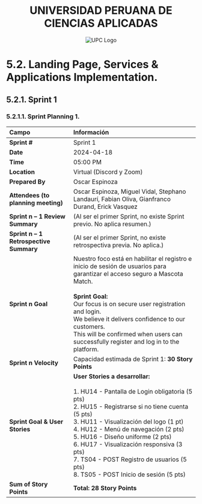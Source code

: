 <div align="center">
  
# UNIVERSIDAD PERUANA DE CIENCIAS APLICADAS
   ![UPC Logo](https://upload.wikimedia.org/wikipedia/commons/f/fc/UPC_logo_transparente.png)
  
</div>


# 5.2. Landing Page, Services & Applications Implementation.

## 5.2.1. Sprint 1

### 5.2.1.1. Sprint Planning 1.

| Campo | Información |
|:------|:------------|
| **Sprint #** | Sprint 1 |
| **Date** | 2024-04-18 |
| **Time** | 05:00 PM |
| **Location** | Virtual (Discord y Zoom) |
| **Prepared By** | Oscar Espinoza |
| **Attendees (to planning meeting)** | Oscar Espinoza, Miguel Vidal, Stephano Landaurí, Fabian Oliva, Gianfranco Durand, Erick Vasquez |
| **Sprint n – 1 Review Summary** | (Al ser el primer Sprint, no existe Sprint previo. No aplica resumen.) |
| **Sprint n – 1 Retrospective Summary** | (Al ser el primer Sprint, no existe retrospectiva previa. No aplica.) |
| **Sprint n Goal** | Nuestro foco está en habilitar el registro e inicio de sesión de usuarios para garantizar el acceso seguro a Mascota Match.<br><br>**Sprint Goal:**<br>Our focus is on secure user registration and login.<br>We believe it delivers confidence to our customers.<br>This will be confirmed when users can successfully register and log in to the platform. |
| **Sprint n Velocity** | Capacidad estimada de Sprint 1: **30 Story Points** |
| **Sprint Goal & User Stories** | **User Stories a desarrollar:**<br><br>1. HU14 - Pantalla de Login obligatoria (5 pts)<br>2. HU15 - Registrarse si no tiene cuenta (5 pts)<br>3. HU11 - Visualización del logo (1 pt)<br>4. HU12 - Menú de navegación (2 pts)<br>5. HU16 - Diseño uniforme (2 pts)<br>6. HU17 - Visualización responsiva (3 pts)<br>7. TS04 - POST Registro de usuarios (5 pts)<br>8. TS05 - POST Inicio de sesión (5 pts) |
| **Sum of Story Points** | **Total: 28 Story Points** |

